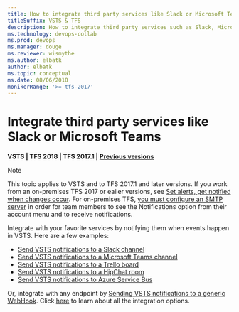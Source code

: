 ```yaml
---
title: How to integrate third party services like Slack or Microsoft Teams
titleSuffix: VSTS & TFS 
description: How to integrate third party services such as Slack, Microsoft Teams and others with Visual Studio Team Services (VSTS) and Team Foundation Server (TFS)
ms.technology: devops-collab
ms.prod: devops
ms.manager: douge
ms.reviewer: wismythe
ms.author: elbatk
author: elbatk
ms.topic: conceptual
ms.date: 08/06/2018  
monikerRange: '>= tfs-2017'
---
```



# Integrate third party services like Slack or Microsoft Teams

<b>VSTS | TFS 2018 | TFS 2017.1 | [Previous versions](../work/track/alerts-and-notifications.md)</b> 

> [!NOTE]  
> This topic applies to VSTS and to TFS 2017.1 and later versions. If you work from an on-premises TFS 2017 or ealier versions, see [Set alerts, get notified when changes occur](../work/track/alerts-and-notifications.md). For on-premises TFS, [you must configure an SMTP server](/tfs/server/admin/setup-customize-alerts) in order for team members to see the Notifications option from their account menu and to receive notifications.

Integrate with your favorite services by notifying them when events happen in VSTS. Here are a few examples:
* [Send VSTS notifications to a Slack channel](../service-hooks/services/slack.md)
* [Send VSTS notifications to a Microsoft Teams channel](../service-hooks/services/teams.md)
* [Send VSTS notifications to a Trello board](../service-hooks/services/trello.md)
* [Send VSTS notifications to a HipChat room](../service-hooks/services/hipchat.md)
* [Send VSTS notifications to Azure Service Bus](../service-hooks/services/azure-service-bus.md)

Or, integrate with any endpoint by [Sending VSTS notifications to a generic WebHook](../service-hooks/services/webhooks.md). Click [here](../service-hooks/index.md) to learn about all the integration options.